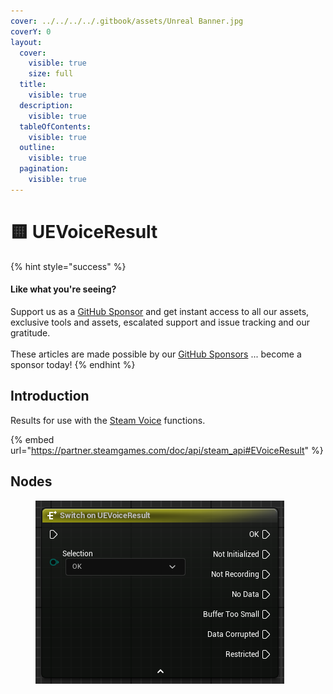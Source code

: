 ```yaml
---
cover: ../../../../.gitbook/assets/Unreal Banner.jpg
coverY: 0
layout:
  cover:
    visible: true
    size: full
  title:
    visible: true
  description:
    visible: true
  tableOfContents:
    visible: true
  outline:
    visible: true
  pagination:
    visible: true
---
```


# 🟨 UEVoiceResult

{% hint style="success" %}
#### Like what you're seeing?

Support us as a [GitHub Sponsor](../../../../become-a-sponsor/) and get instant access to all our assets, exclusive tools and assets, escalated support and issue tracking and our gratitude.\
\
These articles are made possible by our [GitHub Sponsors](../../../../become-a-sponsor/) ... become a sponsor today!
{% endhint %}

## Introduction

Results for use with the [Steam Voice](https://partner.steamgames.com/doc/features/voice) functions.

{% embed url="https://partner.steamgames.com/doc/api/steam_api#EVoiceResult" %}

## Nodes

<figure><img src="../../../../.gitbook/assets/image (10) (1).png" alt=""><figcaption></figcaption></figure>
